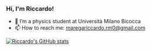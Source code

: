 ### Hi, I'm Riccardo!

- 🔭 I’m a physics student at Università Milano Bicocca
- 📫 How to reach me: maregariccardo.rm0@gmail.com

[![Riccardo's GitHub stats](https://github-readme-stats.vercel.app/api?username=RiCkymare00&show_icons=true&theme=gruvbox)](https://github.com/RiCkymare00/github-readme-stats)
